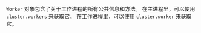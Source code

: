 <!-- YAML
added: v0.7.0
-->

`Worker` 对象包含了关于工作进程的所有公共信息和方法。
在主进程里，可以使用 `cluster.workers` 来获取它。
在工作进程里，可以使用 `cluster.worker` 来获取它。

